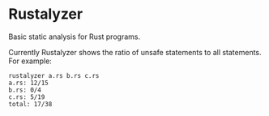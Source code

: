 # Rustalyzer

Basic static analysis for Rust programs.

Currently Rustalyzer shows the ratio of unsafe statements to all statements. For example:

```
rustalyzer a.rs b.rs c.rs
a.rs: 12/15
b.rs: 0/4
c.rs: 5/19
total: 17/38
```
